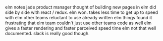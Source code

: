 elm notes 
jade
product manager thought of building new pages in elm
did side by side with react / redux. elm won.
takes less time to get up to speed with elm
other teams reluctant to use already written elm things
found it frustrating that elm team couldn't just use other teams code as well
elm gives a faster rendering and faster perceived speed time
elm not that well documented. slack is really good though.